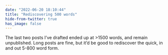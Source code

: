 ```yaml
---
date: "2022-06-20 18:10:44"
title: "Rediscovering 500 words"
hide-from-twitter: true
has_image: false
---
```


The last two posts I’ve drafted ended up at >1500 words, and remain unpublished. Long posts are fine, but it’d be good to rediscover the quick, in and out 5-800 word form.
